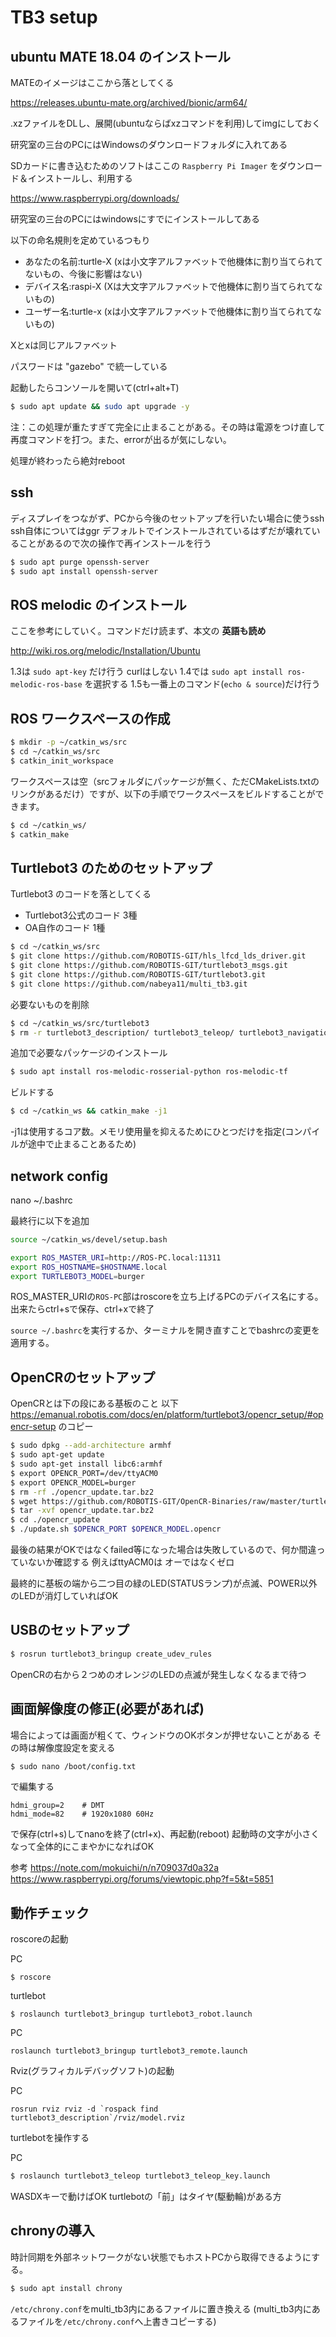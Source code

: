 # TB3 setup

## ubuntu MATE 18.04 のインストール

MATEのイメージはここから落としてくる

https://releases.ubuntu-mate.org/archived/bionic/arm64/

.xzファイルをDLし、展開(ubuntuならばxzコマンドを利用)してimgにしておく

研究室の三台のPCにはWindowsのダウンロードフォルダに入れてある

SDカードに書き込むためのソフトはここの `Raspberry Pi Imager` をダウンロード＆インストールし、利用する

https://www.raspberrypi.org/downloads/

研究室の三台のPCにはwindowsにすでにインストールしてある


以下の命名規則を定めているつもり

- あなたの名前:turtle-X (xは小文字アルファベットで他機体に割り当てられてないもの、今後に影響はない)
- デバイス名:raspi-X  (Xは大文字アルファベットで他機体に割り当てられてないもの)
- ユーザー名:turtle-x (xは小文字アルファベットで他機体に割り当てられてないもの)

Xとxは同じアルファベット

パスワードは "gazebo" で統一している

起動したらコンソールを開いて(ctrl+alt+T)

```bash
$ sudo apt update && sudo apt upgrade -y
```
注：この処理が重たすぎて完全に止まることがある。その時は電源をつけ直して再度コマンドを打つ。また、errorが出るが気にしない。

処理が終わったら絶対reboot

## ssh

ディスプレイをつながず、PCから今後のセットアップを行いたい場合に使うssh
ssh自体についてはggr
デフォルトでインストールされているはずだが壊れていることがあるので次の操作で再インストールを行う

```bash
$ sudo apt purge openssh-server
$ sudo apt install openssh-server
```

## ROS melodic のインストール

ここを参考にしていく。コマンドだけ読まず、本文の **英語も読め**

http://wiki.ros.org/melodic/Installation/Ubuntu

1.3は `sudo apt-key` だけ行う curlはしない
1.4では `sudo apt install ros-melodic-ros-base` を選択する
1.5も一番上のコマンド(`echo & source`)だけ行う

## ROS ワークスペースの作成

```bash
$ mkdir -p ~/catkin_ws/src
$ cd ~/catkin_ws/src
$ catkin_init_workspace
```

ワークスペースは空（srcフォルダにパッケージが無く、ただCMakeLists.txtのリンクがあるだけ）ですが、以下の手順でワークスペースをビルドすることができます。

```bash
$ cd ~/catkin_ws/
$ catkin_make
```

## Turtlebot3 のためのセットアップ

Turtlebot3 のコードを落としてくる

- Turtlebot3公式のコード 3種
- OA自作のコード 1種

```bash
$ cd ~/catkin_ws/src
$ git clone https://github.com/ROBOTIS-GIT/hls_lfcd_lds_driver.git
$ git clone https://github.com/ROBOTIS-GIT/turtlebot3_msgs.git
$ git clone https://github.com/ROBOTIS-GIT/turtlebot3.git
$ git clone https://github.com/nabeya11/multi_tb3.git
```
必要ないものを削除
```bash
$ cd ~/catkin_ws/src/turtlebot3
$ rm -r turtlebot3_description/ turtlebot3_teleop/ turtlebot3_navigation/ turtlebot3_slam/ turtlebot3_example/
```
追加で必要なパッケージのインストール
```bash
$ sudo apt install ros-melodic-rosserial-python ros-melodic-tf
```
ビルドする
```bash
$ cd ~/catkin_ws && catkin_make -j1
```

-j1は使用するコア数。メモリ使用量を抑えるためにひとつだけを指定(コンパイルが途中で止まることあるため)

## network config

nano ~/.bashrc

最終行に以下を追加

```bash
source ~/catkin_ws/devel/setup.bash

export ROS_MASTER_URI=http://ROS-PC.local:11311
export ROS_HOSTNAME=$HOSTNAME.local
export TURTLEBOT3_MODEL=burger
```
ROS_MASTER_URIの`ROS-PC`部はroscoreを立ち上げるPCのデバイス名にする。
出来たらctrl+sで保存、ctrl+xで終了

`source ~/.bashrc`を実行するか、ターミナルを開き直すことでbashrcの変更を適用する。

## OpenCRのセットアップ

OpenCRとは下の段にある基板のこと
以下 https://emanual.robotis.com/docs/en/platform/turtlebot3/opencr_setup/#opencr-setup のコピー

``` bash
$ sudo dpkg --add-architecture armhf
$ sudo apt-get update
$ sudo apt-get install libc6:armhf
$ export OPENCR_PORT=/dev/ttyACM0
$ export OPENCR_MODEL=burger
$ rm -rf ./opencr_update.tar.bz2
$ wget https://github.com/ROBOTIS-GIT/OpenCR-Binaries/raw/master/turtlebot3/ROS1/latest/opencr_update.tar.bz2
$ tar -xvf opencr_update.tar.bz2
$ cd ./opencr_update
$ ./update.sh $OPENCR_PORT $OPENCR_MODEL.opencr
```

最後の結果がOKではなくfailed等になった場合は失敗しているので、何か間違っていないか確認する
例えばttyACM0は オーではなくゼロ

最終的に基板の端から二つ目の緑のLED(STATUSランプ)が点滅、POWER以外のLEDが消灯していればOK

## USBのセットアップ

```bash
$ rosrun turtlebot3_bringup create_udev_rules
```
OpenCRの右から２つめのオレンジのLEDの点滅が発生しなくなるまで待つ

## 画面解像度の修正(必要があれば)

場合によっては画面が粗くて、ウィンドウのOKボタンが押せないことがある
その時は解像度設定を変える

```bash
$ sudo nano /boot/config.txt
```
で編集する
```
hdmi_group=2    # DMT
hdmi_mode=82	# 1920x1080 60Hz
```
で保存(ctrl+s)してnanoを終了(ctrl+x)、再起動(reboot)
起動時の文字が小さくなって全体的にこまやかになればOK

参考
https://note.com/mokuichi/n/n709037d0a32a
https://www.raspberrypi.org/forums/viewtopic.php?f=5&t=5851

## 動作チェック

roscoreの起動

PC
```bash:PC
$ roscore
```


turtlebot
```bash:turtlebot
$ roslaunch turtlebot3_bringup turtlebot3_robot.launch
```

PC
```bash:PC
roslaunch turtlebot3_bringup turtlebot3_remote.launch
```

Rviz(グラフィカルデバッグソフト)の起動

PC
```bash:PC
rosrun rviz rviz -d `rospack find turtlebot3_description`/rviz/model.rviz
```

turtlebotを操作する

PC
```bash
$ roslaunch turtlebot3_teleop turtlebot3_teleop_key.launch
```
WASDXキーで動けばOK
turtlebotの「前」はタイヤ(駆動輪)がある方

## chronyの導入

時計同期を外部ネットワークがない状態でもホストPCから取得できるようにする。

```bash
$ sudo apt install chrony
```

`/etc/chrony.conf`をmulti_tb3内にあるファイルに置き換える
(multi_tb3内にあるファイルを`/etc/chrony.conf`へ上書きコピーする)
